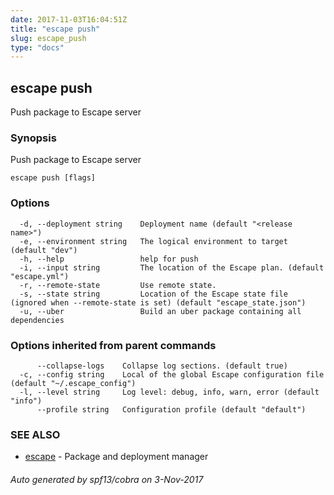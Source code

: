 ```yaml
---
date: 2017-11-03T16:04:51Z
title: "escape push"
slug: escape_push
type: "docs"
---
```

## escape push

Push package to Escape server

### Synopsis


Push package to Escape server

```
escape push [flags]
```

### Options

```
  -d, --deployment string    Deployment name (default "<release name>")
  -e, --environment string   The logical environment to target (default "dev")
  -h, --help                 help for push
  -i, --input string         The location of the Escape plan. (default "escape.yml")
  -r, --remote-state         Use remote state.
  -s, --state string         Location of the Escape state file (ignored when --remote-state is set) (default "escape_state.json")
  -u, --uber                 Build an uber package containing all dependencies
```

### Options inherited from parent commands

```
      --collapse-logs    Collapse log sections. (default true)
  -c, --config string    Local of the global Escape configuration file (default "~/.escape_config")
  -l, --level string     Log level: debug, info, warn, error (default "info")
      --profile string   Configuration profile (default "default")
```

### SEE ALSO
* [escape](../escape/)	 - Package and deployment manager

###### Auto generated by spf13/cobra on 3-Nov-2017
